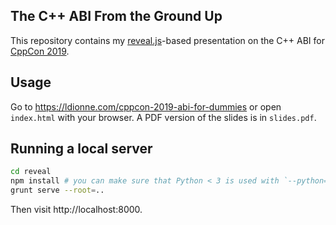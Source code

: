 ## The C++ ABI From the Ground Up

This repository contains my [reveal.js][]-based presentation on the C++ ABI
for [CppCon 2019][].

## Usage
Go to https://ldionne.com/cppcon-2019-abi-for-dummies or open `index.html` with your browser.
A PDF version of the slides is in `slides.pdf`.

## Running a local server
```sh
cd reveal
npm install # you can make sure that Python < 3 is used with `--python=python2.XYZ`
grunt serve --root=..
```

Then visit http://localhost:8000.

<!-- Links -->
[CppCon 2019]: https://cppcon.org
[reveal.js]: https://github.com/hakimel/reveal.js
